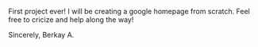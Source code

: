 
First project ever! I will be creating a google homepage from scratch.
Feel free to cricize and help along the way!

Sincerely,
Berkay A.